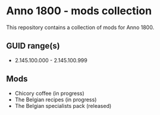 # Anno 1800 - mods collection

This repository contains a collection of mods for Anno 1800.

## GUID range(s)

- 2.145.100.000 - 2.145.100.999

## Mods

- Chicory coffee (in progress)
- The Belgian recipes (in progress)
- The Belgian specialists pack (released)
